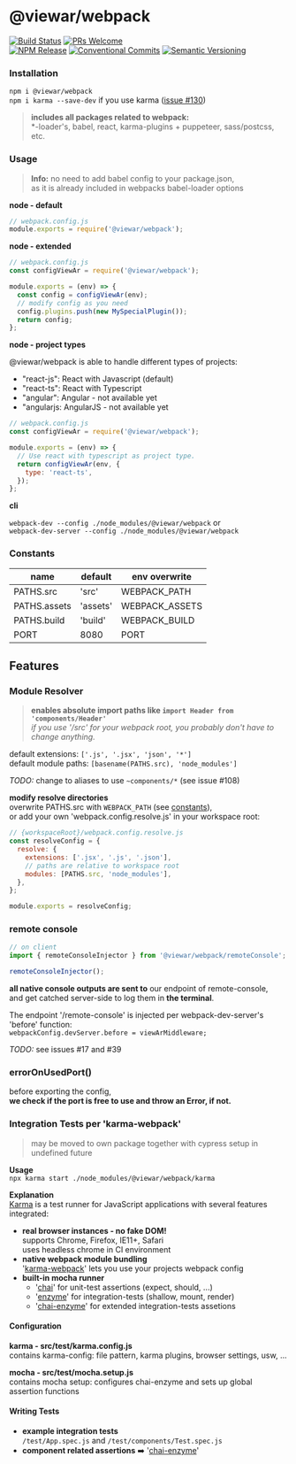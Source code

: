 # @viewar/webpack

[![Build Status](https://travis-ci.com/viewar/webpack.svg?branch=master)](https://travis-ci.com/viewar/webpack)
[![PRs Welcome][pr-welcome]](http://makeapullrequest.com)<br />
[![NPM Release](https://img.shields.io/npm/v/%40viewar%2Fwebpack.svg?style=flat)](https://www.npmjs.com/package/%40viewar%2Fwebpack)
[![Conventional Commits](https://img.shields.io/badge/✔-Conventional%20Commits-blue.svg)](https://conventionalcommits.org)
[![Semantic Versioning][semantic-img]][semantic-url]

<!-- badge-urls -->

[pr-welcome]: https://img.shields.io/badge/PRs-welcome-brightgreen.svg
[semantic-img]: https://img.shields.io/badge/%20%20%F0%9F%93%A6%F0%9F%9A%80-semantic--release-blue.svg
[semantic-url]: https://semver.org/

<!-- /badge-urls -->

### Installation

`npm i @viewar/webpack`  
`npm i karma --save-dev` if you use karma ([issue #130](https://github.com/viewar/webpack/issues/130))

> **includes all packages related to webpack:**  
> \*-loader's, babel, react, karma-plugins + puppeteer, sass/postcss, etc.

### Usage

> **Info:** no need to add babel config to your package.json,  
> as it is already included in webpacks babel-loader options

**node - default**

```javascript
// webpack.config.js
module.exports = require('@viewar/webpack');
```

**node - extended**

```jsx
// webpack.config.js
const configViewAr = require('@viewar/webpack');

module.exports = (env) => {
  const config = configViewAr(env);
  // modify config as you need
  config.plugins.push(new MySpecialPlugin());
  return config;
};
```

**node - project types**

@viewar/webpack is able to handle different types of projects:

- "react-js": React with Javascript (default)
- "react-ts": React with Typescript
- "angular": Angular - not available yet
- "angularjs: AngularJS - not available yet

```jsx
// webpack.config.js
const configViewAr = require('@viewar/webpack');

module.exports = (env) => {
  // Use react with typescript as project type.
  return configViewAr(env, {
    type: 'react-ts',
  });
};
```

**cli**

`webpack-dev --config ./node_modules/@viewar/webpack` or  
`webpack-dev-server --config ./node_modules/@viewar/webpack`

### Constants

| name         | default  | env overwrite  |
| ------------ | -------- | -------------- |
| PATHS.src    | 'src'    | WEBPACK_PATH   |
| PATHS.assets | 'assets' | WEBPACK_ASSETS |
| PATHS.build  | 'build'  | WEBPACK_BUILD  |
| PORT         | 8080     | PORT           |

## Features

### Module Resolver

> **enables absolute import paths like `import Header from 'components/Header'`**  
> _if you use '/src' for your webpack root, you probably don't have to change anything._

default extensions: `['.js', '.jsx', 'json', '*']`  
default module paths: `[basename(PATHS.src), 'node_modules']`

_TODO:_ change to aliases to use `~components/*` (see issue #108)

**modify resolve directories**  
overwrite PATHS.src with `WEBPACK_PATH` (see [constants](#constants)),  
or add your own 'webpack.config.resolve.js' in your workspace root:

```js
// {workspaceRoot}/webpack.config.resolve.js
const resolveConfig = {
  resolve: {
    extensions: ['.jsx', '.js', '.json'],
    // paths are relative to workspace root
    modules: [PATHS.src, 'node_modules'],
  },
};

module.exports = resolveConfig;
```

### remote console

```javascript
// on client
import { remoteConsoleInjector } from '@viewar/webpack/remoteConsole';

remoteConsoleInjector();
```

**all native console outputs are sent to** our endpoint of remote-console,  
and get catched server-side to log them in **the terminal**.

The endpoint '/remote-console' is injected per webpack-dev-server's 'before' function:  
`webpackConfig.devServer.before = viewArMiddleware;`

_TODO:_ see issues #17 and #39

### errorOnUsedPort()

before exporting the config,  
**we check if the port is free to use and throw an Error, if not.**

### Integration Tests per 'karma-webpack'

> may be moved to own package together with cypress setup in undefined future

**Usage**  
`npx karma start ./node_modules/@viewar/webpack/karma`

**Explanation**  
[Karma](https://karma-runner.github.io/latest/index.html) is a test runner for JavaScript applications with several features integrated:

- **real browser instances - no fake DOM!**  
  supports Chrome, Firefox, IE11+, Safari  
  uses headless chrome in CI environment
- **native webpack module bundling**  
  '[karma-webpack](https://github.com/webpack-contrib/karma-webpack)' lets you use your projects webpack config
- **built-in mocha runner**
  - '[chai](https://github.com/chaijs/chai)' for unit-test assertions (expect, should, ...)
  - '[enzyme](https://github.com/airbnb/enzyme)' for integration-tests (shallow, mount, render)
  - '[chai-enzyme](https://github.com/producthunt/chai-enzyme)' for extended integration-tests assetions

#### Configuration

**karma - src/test/karma.config.js**  
contains karma-config: file pattern, karma plugins, browser settings, usw, ...

**mocha - src/test/mocha.setup.js**  
contains mocha setup: configures chai-enzyme and sets up global assertion functions

#### Writing Tests

- **example integration tests**  
  `/test/App.spec.js` and `/test/components/Test.spec.js`
- **component related assertions** ➡️ '[chai-enzyme](https://github.com/producthunt/chai-enzyme)'
